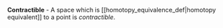 **Contractible** - A space which is [[homotopy_equivalence_def|homotopy equivalent]] to a point is *contractible*. 